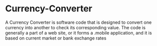 # Currency-Converter
A Currency Converter is software code that is designed to convert one currency into another to check its corresponding value. The code is generally a part of a web site, or it forms a .mobile application, and it is based on current market or bank exchange rates
